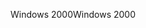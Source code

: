 <span data-ttu-id="8a273-101">Windows 2000</span><span class="sxs-lookup"><span data-stu-id="8a273-101">Windows 2000</span></span>